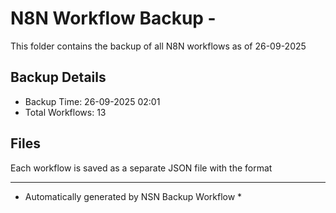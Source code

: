 # N8N Workflow Backup - 
This folder contains the backup of all N8N workflows as of 26-09-2025

## Backup Details
- Backup Time: 26-09-2025 02:01
- Total Workflows: 13

## Files
Each workflow is saved as a separate JSON file with the format

-----------
* Automatically generated by NSN Backup Workflow *